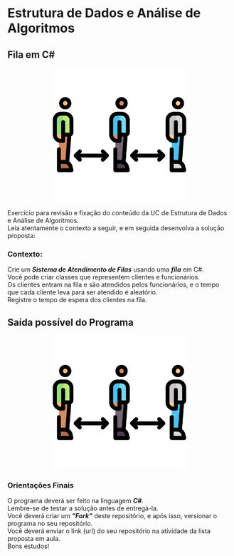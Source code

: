 # Estrutura de Dados e Análise de Algoritmos

## Fila em C#

<p align="center">
  <a href="#">
    <img src="logo\fila.png" width="300" alt="Fila">
  </a>
</p>

Exercício para revisão e fixação do conteúdo da UC de Estrutura de Dados e Análise de Algoritmos.<br>
Leia atentamente o contexto a seguir, e em seguida desenvolva a solução proposta:

 ### Contexto:

Crie um ***Sistema de Atendimento de Filas*** usando uma ***fila*** em C#. </br>
Você pode criar classes que representem clientes e funcionários.</br>
Os clientes entram na fila e são atendidos pelos funcionários, e o tempo que cada cliente leva para ser atendido é aleatório.</br>
Registre o tempo de espera dos clientes na fila.

## Saída possível do Programa

<p align="center">
  <a href="#">
    <img src="logo\fila.png" width="300" alt="Fila">
  </a>
</p>

### Orientações Finais

O programa deverá ser feito na linguagem ***C#***.<br>
Lembre-se de testar a solução antes de entregá-la.<br>
Você deverá criar um ***"Fork"*** deste repositório, e após isso, versionar o programa no seu repositório.<br>
Você deverá enviar o link (url) do seu repositório na atividade da lista proposta em aula.<br>
Bons estudos!